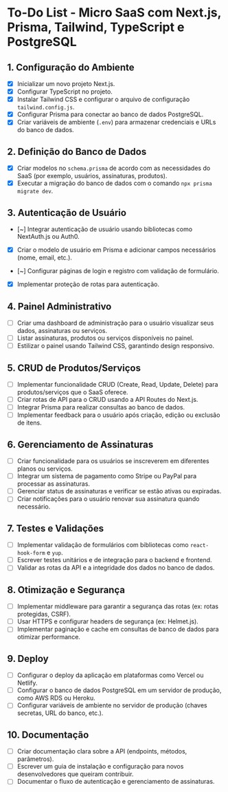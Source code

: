 # To-Do List - Micro SaaS com Next.js, Prisma, Tailwind, TypeScript e PostgreSQL

## 1. Configuração do Ambiente

- [x] Inicializar um novo projeto Next.js.
- [x] Configurar TypeScript no projeto.
- [x] Instalar Tailwind CSS e configurar o arquivo de configuração `tailwind.config.js`.
- [x] Configurar Prisma para conectar ao banco de dados PostgreSQL.
- [x] Criar variáveis de ambiente (`.env`) para armazenar credenciais e URLs do banco de dados.

## 2. Definição do Banco de Dados

- [x] Criar modelos no `schema.prisma` de acordo com as necessidades do SaaS (por exemplo, usuários, assinaturas, produtos).
- [x] Executar a migração do banco de dados com o comando `npx prisma migrate dev`.

## 3. Autenticação de Usuário

- [~] Integrar autenticação de usuário usando bibliotecas como NextAuth.js ou Auth0.
- [x] Criar o modelo de usuário em Prisma e adicionar campos necessários (nome, email, etc.).
- [~] Configurar páginas de login e registro com validação de formulário.
- [x] Implementar proteção de rotas para autenticação.

## 4. Painel Administrativo

- [ ] Criar uma dashboard de administração para o usuário visualizar seus dados, assinaturas ou serviços.
- [ ] Listar assinaturas, produtos ou serviços disponíveis no painel.
- [ ] Estilizar o painel usando Tailwind CSS, garantindo design responsivo.

## 5. CRUD de Produtos/Serviços

- [ ] Implementar funcionalidade CRUD (Create, Read, Update, Delete) para produtos/serviços que o SaaS oferece.
- [ ] Criar rotas de API para o CRUD usando a API Routes do Next.js.
- [ ] Integrar Prisma para realizar consultas ao banco de dados.
- [ ] Implementar feedback para o usuário após criação, edição ou exclusão de itens.

## 6. Gerenciamento de Assinaturas

- [ ] Criar funcionalidade para os usuários se inscreverem em diferentes planos ou serviços.
- [ ] Integrar um sistema de pagamento como Stripe ou PayPal para processar as assinaturas.
- [ ] Gerenciar status de assinaturas e verificar se estão ativas ou expiradas.
- [ ] Criar notificações para o usuário renovar sua assinatura quando necessário.

## 7. Testes e Validações

- [ ] Implementar validação de formulários com bibliotecas como `react-hook-form` e `yup`.
- [ ] Escrever testes unitários e de integração para o backend e frontend.
- [ ] Validar as rotas da API e a integridade dos dados no banco de dados.

## 8. Otimização e Segurança

- [ ] Implementar middleware para garantir a segurança das rotas (ex: rotas protegidas, CSRF).
- [ ] Usar HTTPS e configurar headers de segurança (ex: Helmet.js).
- [ ] Implementar paginação e cache em consultas de banco de dados para otimizar performance.

## 9. Deploy

- [ ] Configurar o deploy da aplicação em plataformas como Vercel ou Netlify.
- [ ] Configurar o banco de dados PostgreSQL em um servidor de produção, como AWS RDS ou Heroku.
- [ ] Configurar variáveis de ambiente no servidor de produção (chaves secretas, URL do banco, etc.).

## 10. Documentação

- [ ] Criar documentação clara sobre a API (endpoints, métodos, parâmetros).
- [ ] Escrever um guia de instalação e configuração para novos desenvolvedores que queiram contribuir.
- [ ] Documentar o fluxo de autenticação e gerenciamento de assinaturas.
